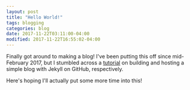 ```yaml
---
layout: post
title: "Hello World!"
tags: blogging
categories: blog
date: 2017-11-22T03:11:00-04:00
modified: 2017-11-22T16:55:02-04:00
---
```


Finally got around to making a blog! I've been putting this off since mid-February 2017, but I stumbled across a [tutorial][jekyll] on building and hosting a simple blog with Jekyll on GitHub, respectively.

Here's hoping I'll actually put some more time into this!

[jekyll]: https://github.com/barryclark/jekyll-now
